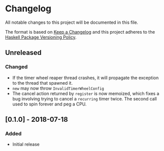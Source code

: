 # Changelog

All notable changes to this project will be documented in this file.

The format is based on [Keep a Changelog](http://keepachangelog.com/)
and this project adheres to the [Haskell Package Versioning Policy](https://pvp.haskell.org/).

## Unreleased

### Changed
- If the timer wheel reaper thread crashes, it will propagate the exception to
the thread that spawned it.
- `new` may now throw `InvalidTimerWheelConfig`
- The cancel action returned by `register` is now memoized, which fixes a bug
involving trying to cancel a `recurring` timer twice. The second call used to
spin forever and peg a CPU.

## [0.1.0] - 2018-07-18

### Added
- Initial release
